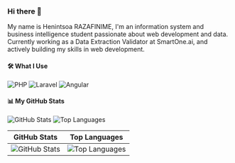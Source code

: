 ### Hi there 👋
My name is Henintsoa RAZAFINIME, I'm an information system and business intelligence student passionate about web development and data. Currently working as a Data Extraction Validator at SmartOne.ai, and actively building my skills in web development.

#### 🛠️ What I Use

![PHP](https://img.shields.io/badge/PHP-777BB4?style=for-the-badge&logo=php&logoColor=white)
![Laravel](https://img.shields.io/badge/Laravel-EF3B2D?style=for-the-badge&logo=laravel&logoColor=white)
![Angular](https://img.shields.io/badge/Angular-DD0031?style=for-the-badge&logo=angular&logoColor=white)

#### 📊 My GitHub Stats
![GitHub Stats](https://github-readme-stats.vercel.app/api?username=Henintsoa-rzfm&show_icons=true&theme=transparent)
![Top Languages](https://github-readme-stats.vercel.app/api/top-langs/?username=Henintsoa-rzfm&layout=compact&theme=transparent)

| GitHub Stats | Top Languages |
|--------------|---------------|
| ![GitHub Stats](https://github-readme-stats.vercel.app/api?username=Henintsoa-rzfm&show_icons=true&theme=transparent&hide_border=false&card_width=500) | ![Top Languages](https://github-readme-stats.vercel.app/api/top-langs/?username=Henintsoa-rzfm&layout=compact&theme=transparent&hide_border=false&card_width=500) |





